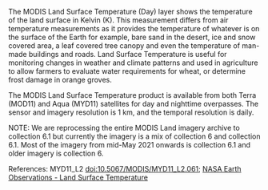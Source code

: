 The MODIS Land Surface Temperature (Day) layer shows the temperature of the land surface in Kelvin (K). This measurement differs from air temperature measurements as it provides the temperature of whatever is on the surface of the Earth for example, bare sand in the desert, ice and snow covered area, a leaf covered tree canopy and even the temperature of man-made buildings and roads. Land Surface Temperature is useful for monitoring changes in weather and climate patterns and used in agriculture to allow farmers to evaluate water requirements for wheat, or determine frost damage in orange groves.

The MODIS Land Surface Temperature product is available from both Terra (MOD11) and Aqua (MYD11) satellites for day and nighttime overpasses. The sensor and imagery resolution is 1 km, and the temporal resolution is daily.

NOTE: We are reprocessing the entire MODIS Land imagery archive to collection 6.1 but currently the imagery is a mix of collection 6 and collection 6.1. Most of the imagery from mid-May 2021 onwards is collection 6.1 and older imagery is collection 6.

References: MYD11_L2 [doi:10.5067/MODIS/MYD11_L2.061](https://doi.org/10.5067/MODIS/MYD11_L2.061); [NASA Earth Observations - Land Surface Temperature](https://neo.sci.gsfc.nasa.gov/view.php?datasetId=MOD11C1_M_LSTDA)
